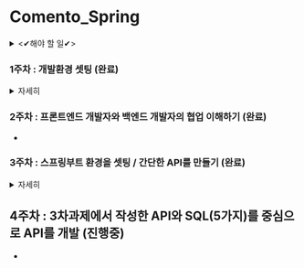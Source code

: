 # Comento_Spring

<details>
<summary><✔해야 할 일✔> </summary>  
   
     
1.readme file 정리  
 > markdown 공부 후, 깔끔하게 정리  
 > >최상단 readme -> 약식으로만 과제 및 소제목만 작성 + 주차별 로 가는 링크걸기    
 > >주차별 readme -> 상세한 설명작성 + 시행착오, Q&A 별로 묶어서 문단화 시키기     
   
 2.word file 정리 
 >목차 넣기  
 >설명 가독성 있고, 깔끔하게 정리 (하는김에 word 에 적응하고 기본단축키 숙지)    
   
</details>  
     
### 1주차 : 개발환경 셋팅 (완료)   
<details>
  <summary>자세히</summary>
  
## <1주차>
**이번 과정은 스프링 부트를 활용할 예정입니다.**   
**그러나, 이 과정 속에서 스프링 부트가 스프링에 비해 얼마나 간편한지 스스로 느낄 기회를 가져야 한다는 생각에**  
**가정 먼저 스프링 부트가 아닌 스프링의 개발환경 구축을 선수행하도록 안내합니다.**  
**아래 내용을 참고하여 스프링의 개발 환경 구축을 진행해봅니다.**  
(스프링 부트의 경우 3차 과제에서 셋팅 진행합니다.)  


#### 1. JDK 1.8 설치 (완료)  
1. JDK 1.8u_221 버전 설치  
2. 환경변수 세팅 (JAVA HOME -> jdk1.8u_221)  
###### Q&A)  
1. jdk / jre 차이는?  
2. 환경변수 셋팅 하는 이유는?  
#### 2. Eclipse, Spring 다운로드 및 설치 (완료)  
1. Eclipse (JAVA EE IDE) 설치(버전 : 2020-06)  
2. Eclipse.ini 파일 내용안에 -vm C:\Program Files\Java\jdk1.8.0_221\bin\javaw.exe 추가 (상단)  
3. jsp, html ,css 인코딩 : UTF-8 로 수정  
4. 이클립스 마켓에서 spring STS 3 (Spring Tool) 설치 (버전 : 3.9.14.RELEASE(@22.11월 기준 최신))  
###### -시행착오-  
1. 이클립스와 이클립스 EE IDE 를 착각하여 실행 오류를 겪었다.  
###### -Q&A-  
1. 이클립스와 이클립스 EE IDE 의 차이는?  
2. Eclipse.ini 수정이유는?  
3. 인코딩(UTF-8) 이란 무엇이며 변경이유는  
#### 3. 톰캣 설정 (완료)  
1. 톰캣 다운로드 ( 버전: 9 (jdk 1.8 과 호환))  
###### -Q&A-  
1. 톰캣이란?  
#### 4. Hello World 출력 (완료)  
1. 스프링 프로젝트 생성  
2. pom.xml : 스프링 버전 변경 (버전 : 5.3.23 (@22.11월 기준 최신))  
3. pom.xml : jdk 버전 변경 (버전 : 1.8)  
4. pom.xml : maven-compiler 버전 변경 (qjwjs : 3.10.1 (@22.11월 기준 최신))  
5. 톰캣 서버세팅 및 구동 (버전 : 9.0 , localhost:8080/settingweb)  
#### 5. mariaDB, mySql WorkBench 설치 및 샘플 DB 구축 (완료)  
1. mariadb (JDBC), mysql_workbench (sql_developer) 설치  
2. 스키마 및 테이블 생성 ( (theater) / (movie_id , movie_name , director , type , moviecol) )  
###### -Q&A-  
1. mariadb 와 mysql_workbench 의 차이는?  
#### 6. 스프링, Mariadb, MyBatis 연동, 데이터 조회 (완료)  
1. "데이터 가져오기" 를 위한 설정관련 파일 수정 및 작성 POM.xml , root-context.xml , mabatis-config.xml , logback.xml , log4jdbc.log4j2.properties , test.xml  
2. "데이터 조회" 를 위한 JAVA 코드작성  
3. 톰캣 url 세팅 변경  
###### -시행착오-  
1. POM.xml : dendencies 를 읽을 때, db dependency 가 spring dependency 보다 앞에 존재하면 안된다.  
2. root-context.xml : context를 읽기 위해서  
xmlns:context="http://www.springframework.org/schema/context" 문장 추가와  
> xsi:schemaLocation 안에,  
> http://www.springframework.org/schema/context  
> http://www.springframework.org/schema/context/spring-context.xsd 를 추가해야한다.  


###### -Q&A-  
1. getter / setter 를 하는 이유는?  
2. mybatis 란?  
3. 각각의 dependency , bean , configuration 들의 쓰임은 무엇인가?  

</details>
  
### 2주차 : 프론트엔드 개발자와 백엔드 개발자의 협업 이해하기 (완료)  
-  
  
  
### 3주차 : 스프링부트 환경을 셋팅 / 간단한 API를 만들기 (완료)  
<details>
  <summary>자세히</summary>  
  
## <3주차>
**학습과제**  
  
▪ 주제: 간단한 Restful API 구현  
▪ - Spring, RestController를 이용하여 백엔드를 이해합니다.   
▪ ( 간단한 RestController 구현 20년도 접속자 리스트 출력)   
▪ 샘플 데이터를 DB table로 작성하고 table에 insert 합니다.  
  
   
본격적으로 Rest API에 대한 실습에 들어가봅니다.  
이번 과제에서는 스프링부트 환경을 셋팅해보고  
스프링 부트를 기반으로 간단한 API를 만들어보는 시간을 가집니다.  

- 해당 과제를 통해 즉 요약하면 여러분이 얻어갈 내용은 아래 2가지입니다.  
1) 스프링 VS 스프링부트  
2) 간단한 API 개발  
  
</details>  
  
## 4주차 : 3차과제에서 작성한 API와 SQL(5가지)를 중심으로 API를 개발 (진행중)  
-  
   
    
